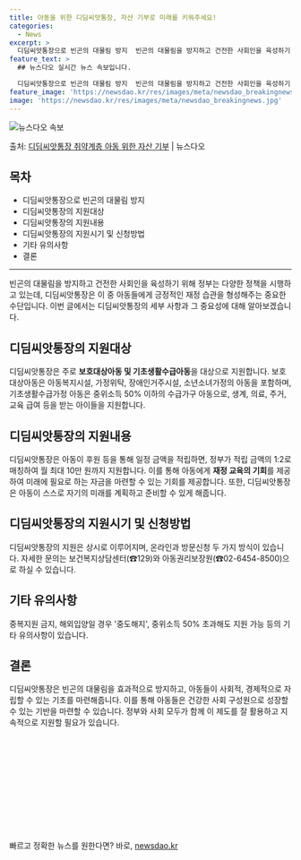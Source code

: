 ```yaml
---
title: 아동을 위한 디딤씨앗통장, 자산 기부로 미래를 키워주세요!
categories:
  - News
excerpt: >
  디딤씨앗통장으로 빈곤의 대물림 방지  빈곤의 대물림을 방지하고 건전한 사회인을 육성하기 위해 정부는 다양한 …
feature_text: >
  ## 뉴스다오 실시간 뉴스 속보입니다.

  디딤씨앗통장으로 빈곤의 대물림 방지  빈곤의 대물림을 방지하고 건전한 사회인을 육성하기 위해 정부는 다양한 …
feature_image: 'https://newsdao.kr/res/images/meta/newsdao_breakingnews.jpg'
image: 'https://newsdao.kr/res/images/meta/newsdao_breakingnews.jpg'
---
```


![뉴스다오 속보](https://newsdao.kr/res/images/meta/newsdao_breakingnews.jpg)

<p>출처: <a href="https://newsdao.kr/4563" rel="dofollow">디딤씨앗통장 취약계층 아동 위한 자산 기부</a> | 뉴스다오</p>

<h2 data-ke-size="size26">목차</h2>
<ul>
    <li>디딤씨앗통장으로 빈곤의 대물림 방지</li>
    <li>디딤씨앗통장의 지원대상</li>
    <li>디딤씨앗통장의 지원내용</li>
    <li>디딤씨앗통장의 지원시기 및 신청방법</li>
    <li>기타 유의사항</li>
    <li>결론</li>
</ul>
<hr>

<p data-ke-size="size16">빈곤의 대물림을 방지하고 건전한 사회인을 육성하기 위해 정부는 다양한 정책을 시행하고 있는데, 디딤씨앗통장은 이 중 아동들에게 긍정적인 재정 습관을 형성해주는 중요한 수단입니다. 이번 글에서는 디딤씨앗통장의 세부 사항과 그 중요성에 대해 알아보겠습니다.</p>

<h2 data-ke-size="size23">디딤씨앗통장의 지원대상</h2>
<p data-ke-size="size16">디딤씨앗통장은 주로 <b>보호대상아동 및 기초생활수급아동</b>을 대상으로 지원합니다. 보호대상아동은 아동복지시설, 가정위탁, 장애인거주시설, 소년소녀가정의 아동을 포함하며, 기초생활수급가정 아동은 중위소득 50% 이하의 수급가구 아동으로, 생계, 의료, 주거, 교육 급여 등을 받는 아이들을 지원합니다.</p>

<h2 data-ke-size="size23">디딤씨앗통장의 지원내용</h2>
<p data-ke-size="size16">디딤씨앗통장은 아동이 후원 등을 통해 일정 금액을 적립하면, 정부가 적립 금액의 1:2로 매칭하여 월 최대 10만 원까지 지원합니다. 이를 통해 아동에게 <b>재정 교육의 기회</b>를 제공하여 미래에 필요로 하는 자금을 마련할 수 있는 기회를 제공합니다. 또한, 디딤씨앗통장은 아동이 스스로 자기의 미래를 계획하고 준비할 수 있게 해줍니다.</p>

<h2 data-ke-size="size23">디딤씨앗통장의 지원시기 및 신청방법</h2>
<p data-ke-size="size16">디딤씨앗통장의 지원은 상시로 이루어지며, 온라인과 방문신청 두 가지 방식이 있습니다. 자세한 문의는 보건복지상담센터(☎129)와 아동권리보장원(☎02-6454-8500)으로 하실 수 있습니다.</p>

<h2 data-ke-size="size23">기타 유의사항</h2>
<p data-ke-size="size16">중복지원 금지, 해외입양일 경우 '중도해지', 중위소득 50% 초과해도 지원 가능 등의 기타 유의사항이 있습니다.</p>

<h2 data-ke-size="size23">결론</h2>
<p data-ke-size="size16">디딤씨앗통장은 빈곤의 대물림을 효과적으로 방지하고, 아동들이 사회적, 경제적으로 자립할 수 있는 기초를 마련해줍니다. 이를 통해 아동들은 건강한 사회 구성원으로 성장할 수 있는 기반을 마련할 수 있습니다. 정부와 사회 모두가 함께 이 제도를 잘 활용하고 지속적으로 지원할 필요가 있습니다.</p>
<p data-ke-size="size16">&nbsp;</p>
<p data-ke-size="size16">&nbsp;</p>
<p data-ke-size="size16">&nbsp;</p>
<p data-ke-size="size16">&nbsp;</p>
<p data-ke-size="size16">&nbsp;</p>
<p data-ke-size="size16">&nbsp;</p> 

빠르고 정확한 뉴스를 원한다면? 바로, <a href="https://newsdao.kr" rel="dofollow">newsdao.kr</a>



